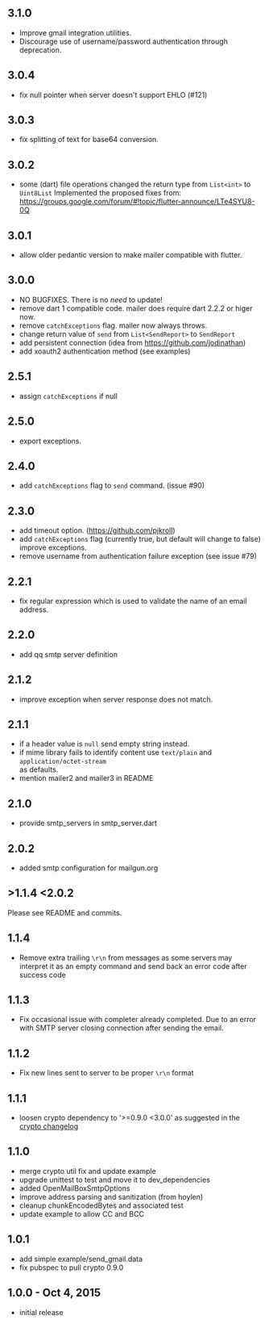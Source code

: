 ## 3.1.0
* Improve gmail integration utilities.
* Discourage use of username/password authentication through deprecation.

## 3.0.4
* fix null pointer when server doesn't support EHLO (#121)

## 3.0.3
* fix splitting of text for base64 conversion.

## 3.0.2
* some (dart) file operations changed the return type from `List<int>` to `Uint8List`
  Implemented the proposed fixes from: https://groups.google.com/forum/#!topic/flutter-announce/LTe4SYU8-0Q

## 3.0.1
* allow older pedantic version to make mailer compatible with flutter.

## 3.0.0
* NO BUGFIXES.  There is no *need* to update!
* remove dart 1 compatible code.  mailer does require dart 2.2.2 or higer now.
* remove `catchExceptions` flag.  mailer now always throws.
* change return value of `send` from `List<SendReport>` to `SendReport`
* add persistent connection (idea from https://github.com/jodinathan)
* add xoauth2 authentication method (see examples)

## 2.5.1
* assign `catchExceptions` if null 

## 2.5.0
* export exceptions.

## 2.4.0
* add `catchExceptions` flag to `send` command.  (issue #90)

## 2.3.0
* add timeout option.  (https://github.com/pjkroll)
* add `catchExceptions` flag (currently true, but default will change to false)
  improve exceptions.
* remove username from authentication failure exception (see issue #79)

## 2.2.1
* fix regular expression which is used to validate the name of an email address. 

## 2.2.0
* add qq smtp server definition

## 2.1.2
* improve exception when server response does not match.

## 2.1.1
* if a header value is `null` send empty string instead.
* if mime library fails to identify content use `text/plain` and `application/octet-stream`  
  as defaults.
* mention mailer2 and mailer3 in README

## 2.1.0
* provide smtp_servers in smtp_server.dart

## 2.0.2
* added smtp configuration for mailgun.org

## >1.1.4 \<2.0.2
Please see README and commits.

## 1.1.4
* Remove extra trailing `\r\n` from messages as some servers may interpret it as an empty
 command and send back an error code after success code

## 1.1.3
* Fix occasional issue with completer already completed. Due to an error with SMTP server
closing connection after sending the email.

## 1.1.2
* Fix new lines sent to server to be proper `\r\n` format

## 1.1.1
* loosen crypto dependency to '>=0.9.0 <3.0.0' as suggested in the
    [crypto changelog](https://github.com/dart-lang/crypto/blob/master/CHANGELOG.md#200)

## 1.1.0
* merge crypto util fix and update example
* upgrade unittest to test and move it to dev_dependencies
* added OpenMailBoxSmtpOptions
* improve address parsing and sanitization (from hoylen)
* cleanup chunkEncodedBytes and associated test
* update example to allow CC and BCC

## 1.0.1
* add simple example/send_gmail.data
* fix pubspec to pull crypto 0.9.0

## 1.0.0 - Oct 4, 2015
* initial release
